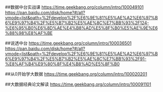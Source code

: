 ##数据中台实战课
https://time.geekbang.org/column/intro/100049101
https://pan.baidu.com/disk/home?#/all?vmode=list&path=%2Fdevelop%2F%E6%9E%81%E5%AE%A2%E6%97%B6%E9%97%B4%2F%E5%B7%B2%E5%AE%8C%E7%BB%93%2F124-%E6%95%B0%E6%8D%AE%E4%B8%AD%E5%8F%B0%E5%AE%9E%E6%88%98%E8%AF%BE

##说透中台
https://time.geekbang.org/column/intro/100036501
https://pan.baidu.com/disk/home?#/all?vmode=list&path=%2Fdevelop%2F%E6%9E%81%E5%AE%A2%E6%97%B6%E9%97%B4%2F%E5%B7%B2%E5%AE%8C%E7%BB%93%2F91-%E8%AF%B4%E9%80%8F%E4%B8%AD%E5%8F%B0

##从0开始学大数据
https://time.geekbang.org/column/intro/100020201

##大数据经典论文解读
https://time.geekbang.org/column/intro/100091101